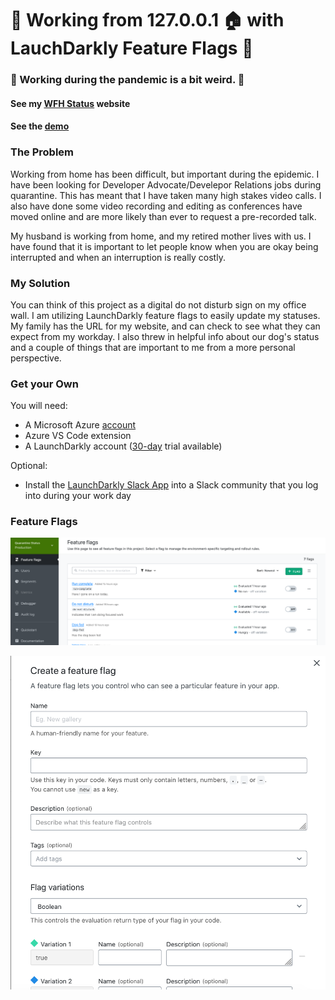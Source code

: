 # 🚀 Working from 127.0.0.1 🏠 with LauchDarkly Feature Flags 🚀
### 🦠 Working during the pandemic is a bit weird. 🦠

#### See my [WFH Status](https://hayleyworksfromhome.azurewebsites.net/api/wfh) website
#### See the [demo](https://www.youtube.com)

### The Problem
Working from home has been difficult, but important during the epidemic. I have been looking for Developer Advocate/Develepor Relations jobs during quarantine. This has meant that I have taken many high stakes video calls. I also have done some video recording and editing as conferences have moved online and are more likely than ever to request a pre-recorded talk.

My husband is working from home, and my retired mother lives with us. I have found that it is important to let people know when you are okay being interrupted and when an interruption is really costly. 

### My Solution

You can think of this project as a digital do not disturb sign on my office wall. I am utilizing LaunchDarkly feature flags to easily update my statuses. My family has the URL for my website, and can check to see what they can expect from my workday. I also threw in helpful info about our dog's status and a couple of things that are important to me from a more personal perspective. 

### Get your Own
You will need:
- A Microsoft Azure [account](https://azure.microsoft.com/en-us/free/)
- Azure VS Code extension
- A LaunchDarkly account ([30-day](https://launchdarkly.com/start-trial/) trial available)

Optional:
- Install the [LaunchDarkly Slack App](https://docs.launchdarkly.com/integrations/slack) into a Slack community that you log into during your work day

### Feature Flags
![Showing dashboard with feature flags](https://raw.githubusercontent.com/hayleycd/wfh_status/master/screenshots/flags.png)

![Showing the form to create a new flag](https://raw.githubusercontent.com/hayleycd/wfh_status/master/screenshots/create_a_flag.png)
